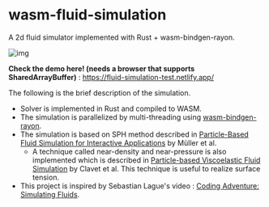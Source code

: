 # wasm-fluid-simulation

A 2d fluid simulator implemented with Rust + wasm-bindgen-rayon. 

![img](img/demo.gif)

**Check the demo here! (needs a browser that supports SharedArrayBuffer)** : https://fluid-simulation-test.netlify.app/

The following is the brief description of the simulation.
- Solver is implemented in Rust and compiled to WASM. 
- The simulation is parallelized by multi-threading using [wasm-bindgen-rayon](https://github.com/RReverser/wasm-bindgen-rayon). 
- The simulation is based on SPH method described in [Particle-Based Fluid Simulation for Interactive Applications](https://matthias-research.github.io/pages/publications/sca03.pdf) by Müller et al. 
    - A technique called near-density and near-pressure is also implemented which is described in [Particle-based Viscoelastic Fluid Simulation](https://www.ljll.fr/~frey/papers/levelsets/Clavet%20S.,%20Particle-based%20viscoelastic%20fluid%20simulation.pdf) by Clavet et al. This technique is useful to realize surface tension. 
- This project is inspired by Sebastian Lague's video : [Coding Adventure: Simulating Fluids](https://www.youtube.com/watch?v=rSKMYc1CQHE).
